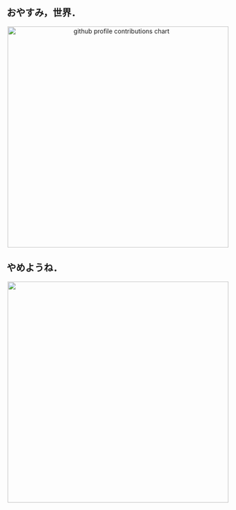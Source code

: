 ## おやすみ，世界．

<p align="center">
    <picture>
        <source media="(prefers-color-scheme: dark)" srcset="output/details.svg" width="500px"/>
        <source media="(prefers-color-scheme: light)" srcset="output/details.svg" width="500px"/>
        <img alt="github profile contributions chart" src="https://raw.githubusercontent.com/Grain6888/Grain6888/output-3d-contrib/day.svg"/>
    </picture>
</p>


## やめようね．

<p align="center">
    <a href="https://www.meta.com/jp/quest/quest-3/">
        <picture>
            <source srcset="images/MetaQuest3.webp" type="image/webp" width="500px">
            <img src="MetaQuest3.jpg" width="500px">
        </picture>
    </a>
</p>
